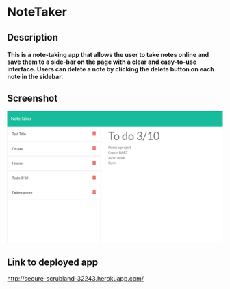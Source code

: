 # NoteTaker

## Description
#### This is a note-taking app that allows the user to take notes online and save them to a side-bar on the page with a clear and easy-to-use interface. Users can delete a note by clicking the delete button on each note in the sidebar.

## Screenshot
![Screenshot](/public/assets/NoteTaker.png)

## Link to deployed app
http://secure-scrubland-32243.herokuapp.com/
